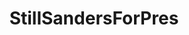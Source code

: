 ---
title: StillSandersForPres
crosslinks:
- Enough_Sanders_Spam
- WayOfTheBern
- Kossacks_for_Sanders
- Political_Revolution
- tulsi
- EnoughTrumpSpam
- technology
- notcirclejerk
- hillaryclinton
- The_Donald
- ShitPoliticsSays
- DNCleaks
- TrumpInvestigation
- TrumpCriticizesTrump
- BrasilOnReddit
- BerniesRevolution
---